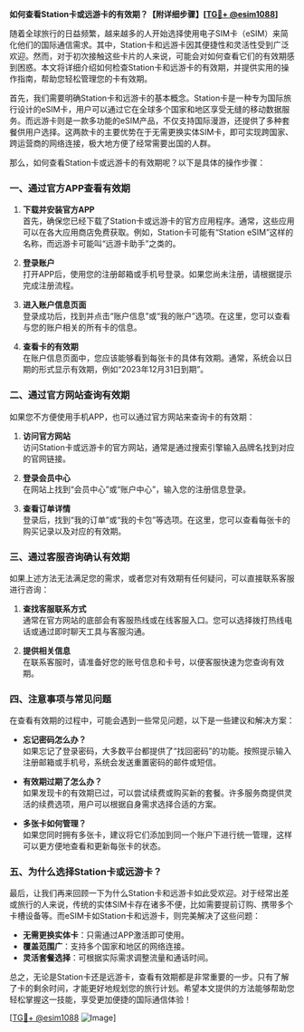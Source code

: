 **如何查看Station卡或远游卡的有效期？【附详细步骤】[[TG💪+ @esim1088](https://t.me/s/esim1088)]**

随着全球旅行的日益频繁，越来越多的人开始选择使用电子SIM卡（eSIM）来简化他们的国际通信需求。其中，Station卡和远游卡因其便捷性和灵活性受到广泛欢迎。然而，对于初次接触这些卡片的人来说，可能会对如何查看它们的有效期感到困惑。本文将详细介绍如何检查Station卡和远游卡的有效期，并提供实用的操作指南，帮助您轻松管理您的卡有效期。

首先，我们需要明确Station卡和远游卡的基本概念。Station卡是一种专为国际旅行设计的eSIM卡，用户可以通过它在全球多个国家和地区享受无缝的移动数据服务。而远游卡则是一款多功能的eSIM产品，不仅支持国际漫游，还提供了多种套餐供用户选择。这两款卡的主要优势在于无需更换实体SIM卡，即可实现跨国家、跨运营商的网络连接，极大地方便了经常需要出国的人群。

那么，如何查看Station卡或远游卡的有效期呢？以下是具体的操作步骤：

### **一、通过官方APP查看有效期**

1. **下载并安装官方APP**  
   首先，确保您已经下载了Station卡或远游卡的官方应用程序。通常，这些应用可以在各大应用商店免费获取。例如，Station卡可能有“Station eSIM”这样的名称，而远游卡可能叫“远游卡助手”之类的。

2. **登录账户**  
   打开APP后，使用您的注册邮箱或手机号登录。如果您尚未注册，请根据提示完成注册流程。

3. **进入账户信息页面**  
   登录成功后，找到并点击“账户信息”或“我的账户”选项。在这里，您可以查看与您的账户相关的所有卡的信息。

4. **查看卡的有效期**  
   在账户信息页面中，您应该能够看到每张卡的具体有效期。通常，系统会以日期的形式显示有效期，例如“2023年12月31日到期”。

### **二、通过官方网站查询有效期**

如果您不方便使用手机APP，也可以通过官方网站来查询卡的有效期：

1. **访问官方网站**  
   访问Station卡或远游卡的官方网站，通常是通过搜索引擎输入品牌名找到对应的官网链接。

2. **登录会员中心**  
   在网站上找到“会员中心”或“账户中心”，输入您的注册信息登录。

3. **查看订单详情**  
   登录后，找到“我的订单”或“我的卡包”等选项。在这里，您可以查看每张卡的购买记录以及对应的有效期。

### **三、通过客服咨询确认有效期**

如果上述方法无法满足您的需求，或者您对有效期有任何疑问，可以直接联系客服进行咨询：

1. **查找客服联系方式**  
   通常在官方网站的底部会有客服热线或在线客服入口。您可以选择拨打热线电话或通过即时聊天工具与客服沟通。

2. **提供相关信息**  
   在联系客服时，请准备好您的账号信息和卡号，以便客服快速为您查询有效期。

### **四、注意事项与常见问题**

在查看有效期的过程中，可能会遇到一些常见问题，以下是一些建议和解决方案：

- **忘记密码怎么办？**  
  如果忘记了登录密码，大多数平台都提供了“找回密码”的功能。按照提示输入注册邮箱或手机号，系统会发送重置密码的邮件或短信。

- **有效期过期了怎么办？**  
  如果发现卡的有效期已过，可以尝试续费或购买新的套餐。许多服务商提供灵活的续费选项，用户可以根据自身需求选择合适的方案。

- **多张卡如何管理？**  
  如果您同时拥有多张卡，建议将它们添加到同一个账户下进行统一管理，这样可以更方便地查看和更新每张卡的状态。

### **五、为什么选择Station卡或远游卡？**

最后，让我们再来回顾一下为什么Station卡和远游卡如此受欢迎。对于经常出差或旅行的人来说，传统的实体SIM卡存在诸多不便，比如需要提前订购、携带多个卡槽设备等。而eSIM卡如Station卡和远游卡，则完美解决了这些问题：

- **无需更换实体卡**：只需通过APP激活即可使用。
- **覆盖范围广**：支持多个国家和地区的网络连接。
- **灵活套餐选择**：可根据实际需求调整流量和通话时间。

总之，无论是Station卡还是远游卡，查看有效期都是非常重要的一步。只有了解了卡的剩余时间，才能更好地规划您的旅行计划。希望本文提供的方法能够帮助您轻松掌握这一技能，享受更加便捷的国际通信体验！

[[TG💪+ @esim1088](https://t.me/s/esim1088) ![Image](https://i.postimg.cc/4NQfJmqS/Snipaste-2025-05-13-00-14-12.png)]